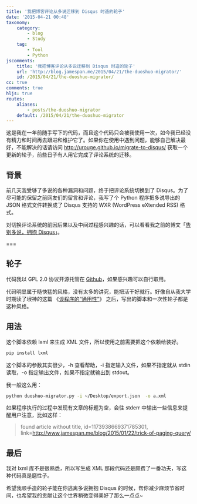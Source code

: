```yaml
---
title: '我把博客评论从多说迁移到 Disqus 时造的轮子'
date: '2015-04-21 00:48'
taxonomy:
    category:
        - blog
        - Study
    tag:
        - Tool
        - Python
jscomments:
    title: '我把博客评论从多说迁移到 Disqus 时造的轮子'
    url: 'http://blog.jamespan.me/2015/04/21/the-duoshuo-migrator/'
    id: /2015/04/21/the-duoshuo-migrator/
cc: true
comments: true
hljs: true
routes:
    aliases:
        - posts/the-duoshuo-migrator
    default: /2015/04/21/the-duoshuo-migrator
---
```


这是我在一年前随手写下的代码，而且这个代码只会被我使用一次，如今我已经没有精力和时间再去跟进和维护它了。如果你在使用中遇到问题，能够自己解决最好，不能解决的话请访问 <http://urouge.github.io/migrate-to-disqus/> 获取一个更新的轮子，前些日子有人用它完成了评论系统的迁移。

## 背景 ##

前几天我受够了多说的各种漏洞和问题，终于把评论系统切换到了 Disqus。为了尽可能的保留之前网友们的留言和评论，我写了个 Python 程序把多说导出的 JSON 格式文件转换成了 Disqus 支持的 WXR (WordPress eXtended RSS) 格式。

对切换评论系统的前因后果以及中间过程感兴趣的话，可以看看我之前的博文「[告别多说，拥抱 Disqus][4]」。

===

## 轮子 ##

代码我以 GPL 2.0 协议开源托管在 [Github][2]，如果感兴趣可以自行取用。

代码明显属于糙快猛的风格，没有太多的讲究，能把活干好就行。好像自从我大学时期读了垠神的这篇 《[谈程序的“通用性”][1]》 之后，写出的脚本和一次性轮子都是这种风格。

## 用法 ##

这个脚本依赖 lxml 来生成 XML 文件，所以使用之前需要把这个依赖给装好。

```bash
pip install lxml
```

这个脚本的参数其实很少，-h 查看帮助，-i 指定输入文件，如果不指定就从 stdin 读取，-o 指定输出文件，如果不指定就输出到 stdout。

我一般这么用：

```bash
python duoshuo-migrator.py -i ~/Desktop/export.json  -o a.xml
```

如果程序执行的过程中发现有文章的标题为空，会往 stderr 中输出一些信息来提醒用户注意，比如这样：

> found article without title, id=1173938669371785301, link=http://www.jamespan.me/blog/2015/01/22/trick-of-paging-query/

## 最后 ##

我对 lxml 库不是很熟悉，所以写生成 XML 那段代码还是颇费了一番功夫，写这种代码真是磨性子。

希望我顺手造的轮子能在你逃离多说拥抱 Disqus 的时候，帮你减少麻烦节省时间，也希望我的贡献让这个世界稍微变得美好了那么一点点~


[1]: http://www.yinwang.org/blog-cn/2013/04/13/generality/
[2]: http://github.com/JamesPan/duoshuo-migrator
[3]: https://www.haomwei.com
[4]: /2015/04/18/goodbye-duoshuo